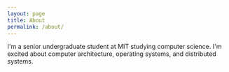 ```yaml
---
layout: page
title: About
permalink: /about/
---
```


I'm a senior undergraduate student at MIT studying computer science. I'm
excited about computer architecture, operating systems, and distributed systems.
